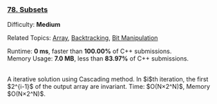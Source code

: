 ### [78\. Subsets](https://leetcode.com/problems/subsets/)

Difficulty: **Medium**  

Related Topics: [Array](https://leetcode.com/tag/array/), [Backtracking](https://leetcode.com/tag/backtracking/), [Bit Manipulation](https://leetcode.com/tag/bit-manipulation/)

Runtime: **0 ms**, faster than **100.00%** of C++ submissions.  
Memory Usage: **7.0 MB**, less than **83.97%** of C++ submissions.

<br/>
A iterative solution using Cascading method. In $i$th iteration, the first $2^{i-1}$ of the output array are invariant. Time: $O(N×2^N)$, Memory $O(N×2^N)$.


